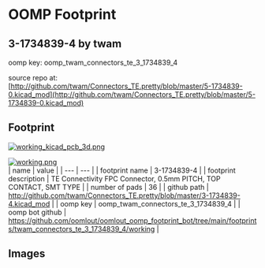 # OOMP Footprint  
## 3-1734839-4  by twam  
  
oomp key: oomp_twam_connectors_te_3_1734839_4  
  
source repo at: [http://github.com/twam/Connectors_TE.pretty/blob/master/5-1734839-0.kicad_mod](http://github.com/twam/Connectors_TE.pretty/blob/master/5-1734839-0.kicad_mod)  
## Footprint  
  
[![working_kicad_pcb_3d.png](working_kicad_pcb_3d_600.png)](working_kicad_pcb_3d.png)  
  
[![working.png](working_600.png)](working.png)  
| name | value | 
| --- | --- | 
| footprint name | 3-1734839-4 | 
| footprint description | TE Connectivity FPC Connector, 0.5mm PITCH, TOP CONTACT, SMT TYPE | 
| number of pads | 36 | 
| github path | http://github.com/twam/Connectors_TE.pretty/blob/master/3-1734839-4.kicad_mod | 
| oomp key | oomp_twam_connectors_te_3_1734839_4 | 
| oomp bot github | https://github.com/oomlout/oomlout_oomp_footprint_bot/tree/main/footprints/twam_connectors_te_3_1734839_4/working | 
## Images  
